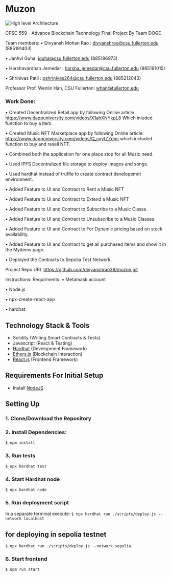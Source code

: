 # Muzon

![High level Architecture](https://user-images.githubusercontent.com/20090694/236734305-ab1f5528-dbea-4de4-b34e-672ecb845117.jpeg)


CPSC 559 - Advance Blockchain Technology  Final Project By Team DOGE

Team members: • Divyansh Mohan Rao : divyanshrao@csu.fullerton.edu (885191403)

• Janhvi Guha: jguha@csu.fullerton.edu (885186973)

• Harshavardhan Jemedar : harsha_jemedar@csu.fullerton.edu (885191015)

• Shrinivas Patil : pshrinivas264@csu.fullerton.edu (885212043)

Professor Prof. Wenlin Han, CSU Fullerton: whan@fullerton.edu

### Work Done:


• Created Decentralized Retail app by following Online article https://www.dappuniversity.com/videos/X1ahXNYkpL8 Which inluded function to buy a item.

• Created Music NFT Marketplace app by following Online article: https://www.dappuniversity.com/videos/Q_cxytZZdnc which included function to buy and resell NFT.

• Combined both the application for one place stop for all Music need.

• Used IPFS Decentralized file storage to deploy images and songs.

• Used hardhat instead of truffle to create contract developemnt environment.

• Added Feature to UI and Contract to Rent a Music NFT

• Added Feature to UI and Contract to Extend a Music NFT

• Added Feature to UI and Contract to Subscribe to a Music Classe.

• Added Feature to UI and Contract to Unsubscribe to a Music Classes.

• Added Feature to UI and Contract to For Dynamic pricing based on stock availability.

• Added Feature to UI and Contract to get all purchased items and show it in the Myitems page.

• Deployed the Contracts to Sepolia Test Network.






Project Repo URL https://github.com/divyanshrao38/muzon.git

Instructions: Requirments: • Metamask account

• Node.js

• npx-create-react-app

• hardhat
## Technology Stack & Tools

- Solidity (Writing Smart Contracts & Tests)
- Javascript (React & Testing)
- [Hardhat](https://hardhat.org/) (Development Framework)
- [Ethers.js](https://docs.ethers.io/v5/) (Blockchain Interaction)
- [React.js](https://reactjs.org/) (Frontend Framework)

## Requirements For Initial Setup
- Install [NodeJS](https://nodejs.org/en/)

## Setting Up
### 1. Clone/Download the Repository

### 2. Install Dependencies:
`$ npm install`

### 3. Run tests
`$ npx hardhat test`

### 4. Start Hardhat node
`$ npx hardhat node`

### 5. Run deployment script
In a separate terminal execute:
`$ npx hardhat run ./scripts/deploy.js --network localhost`

## for deploying in sepolia testnet
`$ npx hardhat run ./scripts/deploy.js --network sepolia`

### 6. Start frontend
`$ npm run start`
